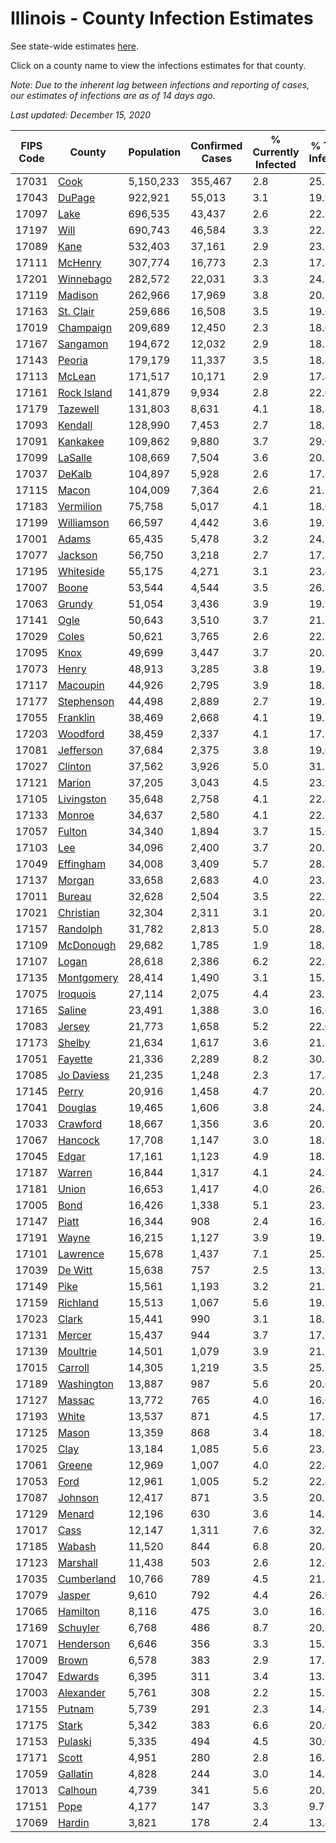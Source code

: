 # Illinois - County Infection Estimates

See state-wide estimates [here](/infections/us-il).

Click on a county name to view the infections estimates for that county.

*Note: Due to the inherent lag between infections and reporting of cases, our estimates of infections are as of 14 days ago.*

*Last updated: December 15, 2020*

|   FIPS Code |                     County |   Population |   Confirmed Cases |   % Currently Infected |   % Total Infected |
|-------------|----------------------------|--------------|-------------------|------------------------|--------------------|
|       17031 |               [Cook](cook) |    5,150,233 |           355,467 |                    2.8 |               25.3 |
|       17043 |           [DuPage](dupage) |      922,921 |            55,013 |                    3.1 |               19.9 |
|       17097 |               [Lake](lake) |      696,535 |            43,437 |                    2.6 |               22.2 |
|       17197 |               [Will](will) |      690,743 |            46,584 |                    3.3 |               22.2 |
|       17089 |               [Kane](kane) |      532,403 |            37,161 |                    2.9 |               23.5 |
|       17111 |         [McHenry](mchenry) |      307,774 |            16,773 |                    2.3 |               17.3 |
|       17201 |     [Winnebago](winnebago) |      282,572 |            22,031 |                    3.3 |               24.5 |
|       17119 |         [Madison](madison) |      262,966 |            17,969 |                    3.8 |               20.2 |
|       17163 |     [St. Clair](st.-clair) |      259,686 |            16,508 |                    3.5 |               19.6 |
|       17019 |     [Champaign](champaign) |      209,689 |            12,450 |                    2.3 |               18.0 |
|       17167 |       [Sangamon](sangamon) |      194,672 |            12,032 |                    2.9 |               18.3 |
|       17143 |           [Peoria](peoria) |      179,179 |            11,337 |                    3.5 |               18.4 |
|       17113 |           [McLean](mclean) |      171,517 |            10,171 |                    2.9 |               17.4 |
|       17161 | [Rock Island](rock-island) |      141,879 |             9,934 |                    2.8 |               22.0 |
|       17179 |       [Tazewell](tazewell) |      131,803 |             8,631 |                    4.1 |               18.8 |
|       17093 |         [Kendall](kendall) |      128,990 |             7,453 |                    2.7 |               18.5 |
|       17091 |       [Kankakee](kankakee) |      109,862 |             9,880 |                    3.7 |               29.0 |
|       17099 |         [LaSalle](lasalle) |      108,669 |             7,504 |                    3.6 |               20.1 |
|       17037 |           [DeKalb](dekalb) |      104,897 |             5,928 |                    2.6 |               17.3 |
|       17115 |             [Macon](macon) |      104,009 |             7,364 |                    2.6 |               21.1 |
|       17183 |     [Vermilion](vermilion) |       75,758 |             5,017 |                    4.1 |               18.6 |
|       17199 |   [Williamson](williamson) |       66,597 |             4,442 |                    3.6 |               19.2 |
|       17001 |             [Adams](adams) |       65,435 |             5,478 |                    3.2 |               24.3 |
|       17077 |         [Jackson](jackson) |       56,750 |             3,218 |                    2.7 |               17.8 |
|       17195 |     [Whiteside](whiteside) |       55,175 |             4,271 |                    3.1 |               23.4 |
|       17007 |             [Boone](boone) |       53,544 |             4,544 |                    3.5 |               26.5 |
|       17063 |           [Grundy](grundy) |       51,054 |             3,436 |                    3.9 |               19.9 |
|       17141 |               [Ogle](ogle) |       50,643 |             3,510 |                    3.7 |               21.1 |
|       17029 |             [Coles](coles) |       50,621 |             3,765 |                    2.6 |               22.1 |
|       17095 |               [Knox](knox) |       49,699 |             3,447 |                    3.7 |               20.3 |
|       17073 |             [Henry](henry) |       48,913 |             3,285 |                    3.8 |               19.8 |
|       17117 |       [Macoupin](macoupin) |       44,926 |             2,795 |                    3.9 |               18.1 |
|       17177 |   [Stephenson](stephenson) |       44,498 |             2,889 |                    2.7 |               19.8 |
|       17055 |       [Franklin](franklin) |       38,469 |             2,668 |                    4.1 |               19.3 |
|       17203 |       [Woodford](woodford) |       38,459 |             2,337 |                    4.1 |               17.1 |
|       17081 |     [Jefferson](jefferson) |       37,684 |             2,375 |                    3.8 |               19.0 |
|       17027 |         [Clinton](clinton) |       37,562 |             3,926 |                    5.0 |               31.7 |
|       17121 |           [Marion](marion) |       37,205 |             3,043 |                    4.5 |               23.9 |
|       17105 |   [Livingston](livingston) |       35,648 |             2,758 |                    4.1 |               22.4 |
|       17133 |           [Monroe](monroe) |       34,637 |             2,580 |                    4.1 |               22.3 |
|       17057 |           [Fulton](fulton) |       34,340 |             1,894 |                    3.7 |               15.6 |
|       17103 |                 [Lee](lee) |       34,096 |             2,400 |                    3.7 |               20.7 |
|       17049 |     [Effingham](effingham) |       34,008 |             3,409 |                    5.7 |               28.7 |
|       17137 |           [Morgan](morgan) |       33,658 |             2,683 |                    4.0 |               23.2 |
|       17011 |           [Bureau](bureau) |       32,628 |             2,504 |                    3.5 |               22.2 |
|       17021 |     [Christian](christian) |       32,304 |             2,311 |                    3.1 |               20.4 |
|       17157 |       [Randolph](randolph) |       31,782 |             2,813 |                    5.0 |               28.3 |
|       17109 |     [McDonough](mcdonough) |       29,682 |             1,785 |                    1.9 |               18.1 |
|       17107 |             [Logan](logan) |       28,618 |             2,386 |                    6.2 |               22.9 |
|       17135 |   [Montgomery](montgomery) |       28,414 |             1,490 |                    3.1 |               15.2 |
|       17075 |       [Iroquois](iroquois) |       27,114 |             2,075 |                    4.4 |               23.5 |
|       17165 |           [Saline](saline) |       23,491 |             1,388 |                    3.0 |               16.6 |
|       17083 |           [Jersey](jersey) |       21,773 |             1,658 |                    5.2 |               22.0 |
|       17173 |           [Shelby](shelby) |       21,634 |             1,617 |                    3.6 |               21.8 |
|       17051 |         [Fayette](fayette) |       21,336 |             2,289 |                    8.2 |               30.5 |
|       17085 |   [Jo Daviess](jo-daviess) |       21,235 |             1,248 |                    2.3 |               17.4 |
|       17145 |             [Perry](perry) |       20,916 |             1,458 |                    4.7 |               20.1 |
|       17041 |         [Douglas](douglas) |       19,465 |             1,606 |                    3.8 |               24.3 |
|       17033 |       [Crawford](crawford) |       18,667 |             1,356 |                    3.6 |               20.7 |
|       17067 |         [Hancock](hancock) |       17,708 |             1,147 |                    3.0 |               18.9 |
|       17045 |             [Edgar](edgar) |       17,161 |             1,123 |                    4.9 |               18.2 |
|       17187 |           [Warren](warren) |       16,844 |             1,317 |                    4.1 |               24.8 |
|       17181 |             [Union](union) |       16,653 |             1,417 |                    4.0 |               26.9 |
|       17005 |               [Bond](bond) |       16,426 |             1,338 |                    5.1 |               23.2 |
|       17147 |             [Piatt](piatt) |       16,344 |               908 |                    2.4 |               16.4 |
|       17191 |             [Wayne](wayne) |       16,215 |             1,127 |                    3.9 |               19.7 |
|       17101 |       [Lawrence](lawrence) |       15,678 |             1,437 |                    7.1 |               25.7 |
|       17039 |         [De Witt](de-witt) |       15,638 |               757 |                    2.5 |               13.9 |
|       17149 |               [Pike](pike) |       15,561 |             1,193 |                    3.2 |               21.9 |
|       17159 |       [Richland](richland) |       15,513 |             1,067 |                    5.6 |               19.2 |
|       17023 |             [Clark](clark) |       15,441 |               990 |                    3.1 |               18.1 |
|       17131 |           [Mercer](mercer) |       15,437 |               944 |                    3.7 |               17.7 |
|       17139 |       [Moultrie](moultrie) |       14,501 |             1,079 |                    3.9 |               21.7 |
|       17015 |         [Carroll](carroll) |       14,305 |             1,219 |                    3.5 |               25.3 |
|       17189 |   [Washington](washington) |       13,887 |               987 |                    5.6 |               20.0 |
|       17127 |           [Massac](massac) |       13,772 |               765 |                    4.0 |               16.0 |
|       17193 |             [White](white) |       13,537 |               871 |                    4.5 |               17.2 |
|       17125 |             [Mason](mason) |       13,359 |               868 |                    3.4 |               18.9 |
|       17025 |               [Clay](clay) |       13,184 |             1,085 |                    5.6 |               23.5 |
|       17061 |           [Greene](greene) |       12,969 |             1,007 |                    4.0 |               22.4 |
|       17053 |               [Ford](ford) |       12,961 |             1,005 |                    5.2 |               22.4 |
|       17087 |         [Johnson](johnson) |       12,417 |               871 |                    3.5 |               20.2 |
|       17129 |           [Menard](menard) |       12,196 |               630 |                    3.6 |               14.8 |
|       17017 |               [Cass](cass) |       12,147 |             1,311 |                    7.6 |               32.6 |
|       17185 |           [Wabash](wabash) |       11,520 |               844 |                    6.8 |               20.4 |
|       17123 |       [Marshall](marshall) |       11,438 |               503 |                    2.6 |               12.6 |
|       17035 |   [Cumberland](cumberland) |       10,766 |               789 |                    4.5 |               21.3 |
|       17079 |           [Jasper](jasper) |        9,610 |               792 |                    4.4 |               26.0 |
|       17065 |       [Hamilton](hamilton) |        8,116 |               475 |                    3.0 |               16.8 |
|       17169 |       [Schuyler](schuyler) |        6,768 |               486 |                    8.7 |               20.3 |
|       17071 |     [Henderson](henderson) |        6,646 |               356 |                    3.3 |               15.9 |
|       17009 |             [Brown](brown) |        6,578 |               383 |                    2.9 |               17.1 |
|       17047 |         [Edwards](edwards) |        6,395 |               311 |                    3.4 |               13.5 |
|       17003 |     [Alexander](alexander) |        5,761 |               308 |                    2.2 |               15.7 |
|       17155 |           [Putnam](putnam) |        5,739 |               291 |                    2.3 |               14.6 |
|       17175 |             [Stark](stark) |        5,342 |               383 |                    6.6 |               20.0 |
|       17153 |         [Pulaski](pulaski) |        5,335 |               494 |                    4.5 |               30.0 |
|       17171 |             [Scott](scott) |        4,951 |               280 |                    2.8 |               16.3 |
|       17059 |       [Gallatin](gallatin) |        4,828 |               244 |                    3.0 |               14.8 |
|       17013 |         [Calhoun](calhoun) |        4,739 |               341 |                    5.6 |               20.3 |
|       17151 |               [Pope](pope) |        4,177 |               147 |                    3.3 |                9.7 |
|       17069 |           [Hardin](hardin) |        3,821 |               178 |                    2.4 |               13.4 |